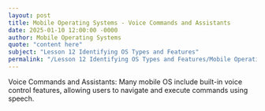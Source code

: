 ```yaml
---
layout: post
title: Mobile Operating Systems - Voice Commands and Assistants
date: 2025-01-10 12:00:00 -0000
author: Mobile Operating Systems
quote: "content here"
subject: "Lesson 12 Identifying OS Types and Features"
permalink: "/Lesson 12 Identifying OS Types and Features/Mobile Operating Systems/Mobile Operating Systems - Voice Commands and Assistants"
---
```


Voice Commands and Assistants: Many mobile OS include built-in voice control features, allowing users to navigate and execute commands using speech.
